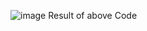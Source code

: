 ![image](https://github.com/magamsatya/my_weather_app/assets/110472736/6555ec0d-5eab-46d5-ac9d-07e8d3e7e622)
Result of above Code
